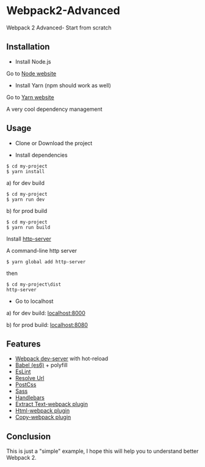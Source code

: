 # Webpack2-Advanced
Webpack 2 Advanced- Start from scratch

## Installation
- Install Node.js

Go to [Node website](https://nodejs.org/en/)

- Install Yarn
(npm should work as well)

Go to [Yarn website](https://yarnpkg.com/en/docs/install#mac-tab)

A very cool dependency management

## Usage
- Clone or Download the project

- Install dependencies
```
$ cd my-project
$ yarn install
```

a) for dev build
```
$ cd my-project
$ yarn run dev
```

b) for prod build

```
$ cd my-project
$ yarn run build 
```

Install [http-server](https://github.com/indexzero/http-server)

A command-line http server
```
$ yarn global add http-server
```
then 

```
$ cd my-project\dist
http-server
```

- Go to localhost

a) for dev build: [localhost:8000](http://localhost:8000/)

b) for prod build: [localhost:8080](http://localhost:8080/)

## Features

- [Webpack dev-server](https://github.com/webpack/webpack-dev-server) with hot-reload
- [Babel (es6)](https://github.com/babel/babel-loader) + polyfill
- [EsLint](https://github.com/MoOx/eslint-loader)
- [Resolve Url](https://github.com/bholloway/resolve-url-loader)
- [PostCss](https://github.com/postcss/postcss-loader)
- [Sass](https://github.com/webpack-contrib/sass-loader)
- [Handlebars](https://github.com/pcardune/handlebars-loader)
- [Extract Text-webpack plugin](https://github.com/webpack-contrib/extract-text-webpack-plugin)
- [Html-webpack plugin](https://github.com/jantimon/html-webpack-plugin)
- [Copy-webpack plugin](https://github.com/kevlened/copy-webpack-plugin)


## Conclusion

This is just a "simple" example, I hope this will help you to understand better Webpack 2.
